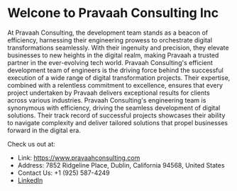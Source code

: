 # Welcone to Pravaah Consulting Inc

At Pravaah Consulting, the development team stands as a beacon of efficiency, harnessing their engineering prowess to orchestrate digital transformations seamlessly. With their ingenuity and precision, they elevate businesses to new heights in the digital realm, making Pravaah a trusted partner in the ever-evolving tech world. Pravaah Consulting's efficient development team of engineers is the driving force behind the successful execution of a wide range of digital transformation projects. Their expertise, combined with a relentless commitment to excellence, ensures that every project undertaken by Pravaah delivers exceptional results for clients across various industries. Pravaah Consulting's engineering team is synonymous with efficiency, driving the seamless development of digital solutions. Their track record of successful projects showcases their ability to navigate complexity and deliver tailored solutions that propel businesses forward in the digital era.

Check us out at:

- Link: https://www.pravaahconsulting.com
- Address: 7852 Ridgeline Place, Dublin, California 94568, United States
- Contact Us: +1 (925) 587-4249
- [LinkedIn](https://in.linkedin.com/company/pravaahconsulting)


